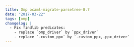 ```yaml
---
title: Omp ocaml-migrate-parsetree-0.7
date: "2017-03-22"
tags: [omp]
changelog: |
  - Fix findlib predicates:
    - replace `omp_driver` by `ppx_driver`
    - replace `-custom_ppx` by `-custom_ppx,-ppx_driver`
---
```


